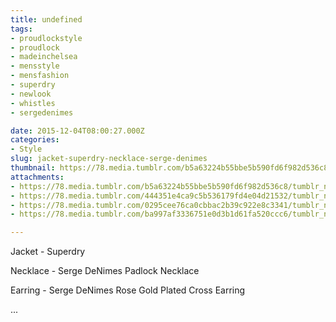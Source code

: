 ```yaml
---
title: undefined
tags:
- proudlockstyle
- proudlock
- madeinchelsea
- mensstyle
- mensfashion
- superdry
- newlook
- whistles
- sergedenimes

date: 2015-12-04T08:00:27.000Z
categories:
- Style
slug: jacket-superdry-necklace-serge-denimes
thumbnail: https://78.media.tumblr.com/b5a63224b55bbe5b590fd6f982d536c8/tumblr_nysbro05xG1rhrm24o1_540.jpg
attachments:
- https://78.media.tumblr.com/b5a63224b55bbe5b590fd6f982d536c8/tumblr_nysbro05xG1rhrm24o1_1280.jpg
- https://78.media.tumblr.com/444351e4ca9c5b536179fd4e04d21532/tumblr_nysbro05xG1rhrm24o2_1280.jpg
- https://78.media.tumblr.com/0295cee76ca0cbbac2b39c922e8c3341/tumblr_nysbro05xG1rhrm24o3_1280.jpg
- https://78.media.tumblr.com/ba997af3336751e0d3b1d61fa520ccc6/tumblr_nysbro05xG1rhrm24o4_1280.jpg

---
```


Jacket - Superdry 

  Necklace -  Serge DeNimes Padlock Necklace 

  Earring -  Serge DeNimes Rose Gold Plated Cross Earring 

 ...
